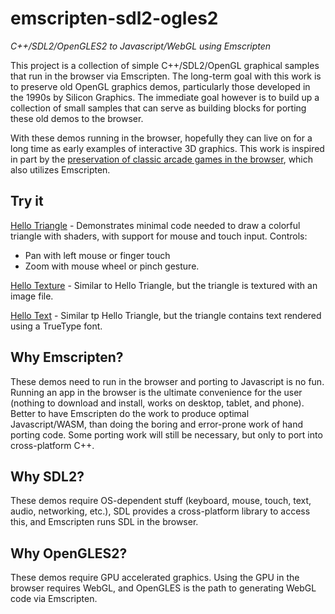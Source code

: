 # emscripten-sdl2-ogles2
*C++/SDL2/OpenGLES2 to Javascript/WebGL using Emscripten*

This project is a collection of simple C++/SDL2/OpenGL graphical samples that run in the browser via Emscripten.  The long-term goal with this work is to preserve old OpenGL graphics demos, particularly those developed in the 1990s by Silicon Graphics.  The immediate goal however is to build up a collection of small samples that can serve as building blocks for porting these old demos to the browser.

With these demos running in the browser, hopefully they can live on for a long time as early examples of interactive 3D graphics.  This work is inspired in part by the [preservation of classic arcade games in the browser](https://archive.org/details/internetarcade), which also utilizes Emscripten.

## Try it

[Hello Triangle](https://erik-larsen.github.io/emscripten-sdl2-ogles2/hello_triangle.html) - Demonstrates minimal code needed to draw a colorful triangle with shaders, with support for mouse and touch input.  Controls: 
- Pan with left mouse or finger touch
- Zoom with mouse wheel or pinch gesture.

[Hello Texture](https://erik-larsen.github.io/emscripten-sdl2-ogles2/hello_texture_debug.html) - Similar to Hello Triangle, but the triangle is textured with an image file.

[Hello Text](https://erik-larsen.github.io/emscripten-sdl2-ogles2/hello_ttf_text_debug.html) - Similar tp Hello Triangle, but the triangle contains text rendered using a TrueType font.

## Why Emscripten?  

These demos need to run in the browser and porting to Javascript is no fun.  Running an app in the browser is the ultimate convenience for the user (nothing to download and install, works on desktop, tablet, and phone).  Better to have Emscripten do the work to produce optimal Javascript/WASM, than doing the boring and error-prone work of hand porting code.  Some porting work will still be necessary, but only to port into cross-platform C++.

## Why SDL2? 

These demos require OS-dependent stuff (keyboard, mouse, touch, text, audio, networking, etc.), SDL provides a cross-platform library to access this, and Emscripten runs SDL in the browser.

## Why OpenGLES2?  

These demos require GPU accelerated graphics. Using the GPU in the browser requires WebGL, and OpenGLES is the path to generating WebGL code via Emscripten.
